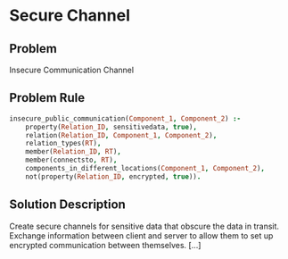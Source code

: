 # Secure Channel

## Problem
Insecure Communication Channel

## Problem Rule

```prolog
insecure_public_communication(Component_1, Component_2) :-
	property(Relation_ID, sensitivedata, true),
	relation(Relation_ID, Component_1, Component_2),
	relation_types(RT),
	member(Relation_ID, RT),
	member(connectsto, RT),
	components_in_different_locations(Component_1, Component_2),
	not(property(Relation_ID, encrypted, true)).
```

## Solution Description
Create secure channels for sensitive data that obscure
the data in transit. Exchange information between
client and server to allow them to set up encrypted
communication between themselves. [...]
